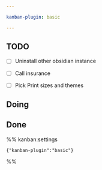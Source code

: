 ```yaml
---

kanban-plugin: basic

---
```


## TODO

- [ ] Uninstall other obsidian instance
- [ ] Call insurance
- [ ] Pick Print sizes and themes


## Doing



## Done





%% kanban:settings
```
{"kanban-plugin":"basic"}
```
%%